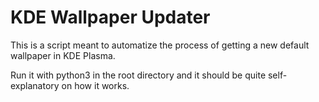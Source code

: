 # KDE Wallpaper Updater

This is a script meant to automatize the process of getting a new default wallpaper in KDE Plasma.

Run it with python3 in the root directory and it should be quite self-explanatory on how it works.
